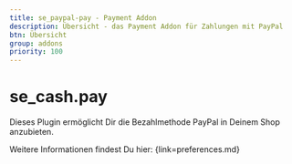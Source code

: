 ```yaml
---
title: se_paypal-pay - Payment Addon
description: Übersicht - das Payment Addon für Zahlungen mit PayPal
btn: Übersicht
group: addons
priority: 100
---
```


# se_cash.pay

Dieses Plugin ermöglicht Dir die Bezahlmethode PayPal in Deinem Shop anzubieten.

Weitere Informationen findest Du hier: {link=preferences.md}

